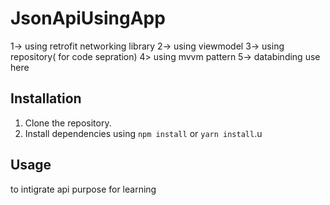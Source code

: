 # JsonApiUsingApp
1-> using retrofit networking library
2-> using viewmodel
3-> using repository( for code sepration)
4> using mvvm pattern 
5-> databinding use here 

## Installation

1. Clone the repository.
2. Install dependencies using `npm install` or `yarn install`.u

## Usage

to intigrate api purpose for learning




